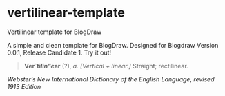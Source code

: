 # vertilinear-template

Vertilinear template for BlogDraw

A simple and clean template for BlogDraw.  Designed for Blogdraw Version 0.0.1, Release Candidate 1.
Try it out!

> __Ver`ti*lin"e*ar__ (?), *a. [Vertical + linear.]* Straight; rectilinear.

*Webster’s New International Dictionary of the English Language, revised 1913 Edition*

